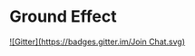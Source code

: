 # Ground Effect
[![Gitter](https://badges.gitter.im/Join Chat.svg)](https://gitter.im/jeffmcneill/groundeffect.io?utm_source=badge&utm_medium=badge&utm_campaign=pr-badge&utm_content=badge)
